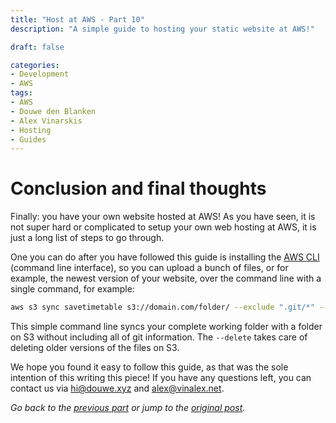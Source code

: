```yaml
---
title: "Host at AWS - Part 10"
description: "A simple guide to hosting your static website at AWS!"

draft: false

categories:
- Development
- AWS
tags:
- AWS
- Douwe den Blanken
- Alex Vinarskis
- Hosting
- Guides
---
```


# Conclusion and final thoughts

Finally: you have your own website hosted at AWS! As you have seen, it is not super hard or complicated to setup your own web hosting at AWS, it is just a long list of steps to go through.

One you can do after you have followed this guide is installing the [AWS CLI](https://docs.aws.amazon.com/cli/latest/userguide/install-bundle.html) (command line interface), so you can upload a bunch of files, or for example, the newest version of your website, over the command line with a single command, for example:

```bash
aws s3 sync savetimetable s3://domain.com/folder/ --exclude ".git/*" --exclude ".gitignore" --exclude "README.md" --delete
```

This simple command line syncs your complete working folder with a folder on S3 without including all of git information. The `--delete` takes care of deleting older versions of the files on S3.

We hope you found it easy to follow this guide, as that was the sole intention of this writing this piece! If you have any questions left, you can contact us via [hi@douwe.xyz](mailto:hi@douwe.xyz) and [alex@vinalex.net](mailto:alex@vinalex.net).

*Go back to the [previous part](/parts/host-at-aws/9/) or jump to the [original post](/guides/host-at-aws/).*